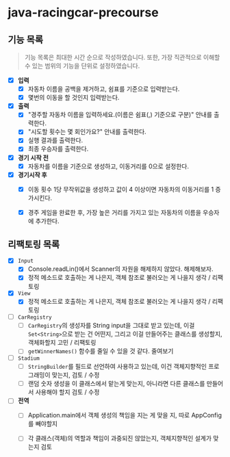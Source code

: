 # java-racingcar-precourse

## 기능 목록
> 기능 목록은 최대한 시간 순으로 작성하였습니다. 또한, 가장 직관적으로 이해할 수 있는 범위의 기능을 단위로 설정하였습니다.


- [x] **입력**
  - [x] 자동차 이름을 공백을 제거하고, 쉼표를 기준으로 입력받는다.
  - [x] 몇번의 이동을 할 것인지 입력받는다.

- [x] **출력**
  - [x] "경주할 자동차 이름을 입력하세요.(이름은 쉼표(,) 기준으로 구분)" 안내를 출력한다.
  - [x] "시도할 횟수는 몇 회인가요?" 안내를 출력한다.
  - [x] 실행 결과를 출력한다.
  - [x] 최종 우승자를 출력한다.

- [x] **경기 시작 전**
  - [x] 자동차를 이름을 기준으로 생성하고, 이동거리를 0으로 설정한다.

- [x] **경기시작 후**
  - [x] 이동 횟수 1당 무작위값을 생성하고 값이 4 이상이면 자동차의 이동거리를 1 증가시킨다.
  - [x] 경주 게임을 완료한 후, 가장 높은 거리를 가지고 있는 자동차의 이름을 우승자에 추가한다.


## 리팩토링 목록
- [x] `Input`
  - [x] Console.readLin()에서 Scanner의 자원을 해제하지 않았다. 해제해보자.
  - [x] 정적 메소드로 호출하는 게 나은지, 객체 참조로 불러오는 게 나을지 생각 / 리팩토링

- [x] `View`
  - [x] 정적 메소드로 호출하는 게 나은지, 객체 참조로 불러오는 게 나을지 생각 / 리팩토링

- [ ] `CarRegistry`
  - [ ] `CarRegistry`의 생성자를 String input을 그대로 받고 있는데, 이걸 `Set<String>`으로 받는 건 어떤지, 그리고 이걸 만들어주는 클래스를 생성할지, 객체화할지 고민 / 리팩토링
  - [ ] `getWinnerNames()` 함수를 줄일 수 있을 것 같다. 줄여보기

- [ ] `Stadium`
  - [ ] `StringBuilder`를 필드로 선언하여 사용하고 있는데, 이건 객체지향적인 프로그래밍이 맞는지, 검토 / 수정
  - [ ] 랜덤 숫자 생성을 이 클래스에서 맡는게 맞는지, 아니라면 다른 클래스를 만들어서 사용해야 할지 검토 / 수정

- [ ] **전역**
  - [ ] Application.main에서 객체 생성의 책임을 지는 게 맞을 지, 따로 AppConfig를 빼야할지
  - [ ] 각 클래스(객체)의 역할과 책임이 과중되진 않았는지, 객체지향적인 설계가 맞는지 검토

